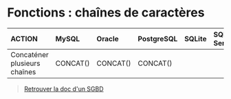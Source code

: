 # Fonctions : chaînes de caractères

|ACTION|MySQL|Oracle|PostgreSQL|SQLite|SQL Server|
|:--|:--|:--|:--|:--|:--|
|Concaténer plusieurs chaînes|CONCAT()|CONCAT()|CONCAT()||||CONCAT()|

> [Retrouver la doc d'un SGBD](https://github.com/jasonchampagne/FindMyDoc)
